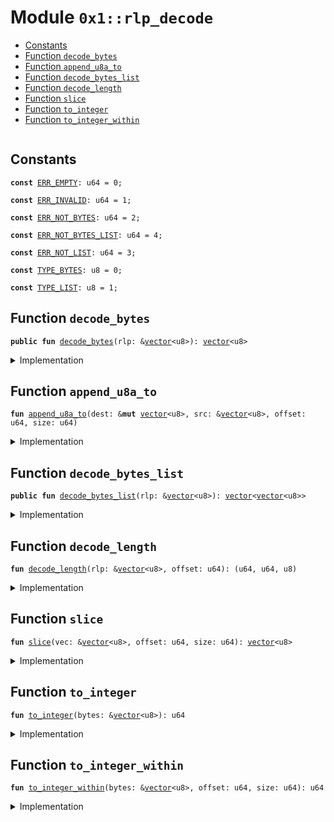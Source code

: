 
<a id="0x1_rlp_decode"></a>

# Module `0x1::rlp_decode`



-  [Constants](#@Constants_0)
-  [Function `decode_bytes`](#0x1_rlp_decode_decode_bytes)
-  [Function `append_u8a_to`](#0x1_rlp_decode_append_u8a_to)
-  [Function `decode_bytes_list`](#0x1_rlp_decode_decode_bytes_list)
-  [Function `decode_length`](#0x1_rlp_decode_decode_length)
-  [Function `slice`](#0x1_rlp_decode_slice)
-  [Function `to_integer`](#0x1_rlp_decode_to_integer)
-  [Function `to_integer_within`](#0x1_rlp_decode_to_integer_within)


<pre><code></code></pre>



<a id="@Constants_0"></a>

## Constants


<a id="0x1_rlp_decode_ERR_EMPTY"></a>



<pre><code><b>const</b> <a href="decode.md#0x1_rlp_decode_ERR_EMPTY">ERR_EMPTY</a>: u64 = 0;
</code></pre>



<a id="0x1_rlp_decode_ERR_INVALID"></a>



<pre><code><b>const</b> <a href="decode.md#0x1_rlp_decode_ERR_INVALID">ERR_INVALID</a>: u64 = 1;
</code></pre>



<a id="0x1_rlp_decode_ERR_NOT_BYTES"></a>



<pre><code><b>const</b> <a href="decode.md#0x1_rlp_decode_ERR_NOT_BYTES">ERR_NOT_BYTES</a>: u64 = 2;
</code></pre>



<a id="0x1_rlp_decode_ERR_NOT_BYTES_LIST"></a>



<pre><code><b>const</b> <a href="decode.md#0x1_rlp_decode_ERR_NOT_BYTES_LIST">ERR_NOT_BYTES_LIST</a>: u64 = 4;
</code></pre>



<a id="0x1_rlp_decode_ERR_NOT_LIST"></a>



<pre><code><b>const</b> <a href="decode.md#0x1_rlp_decode_ERR_NOT_LIST">ERR_NOT_LIST</a>: u64 = 3;
</code></pre>



<a id="0x1_rlp_decode_TYPE_BYTES"></a>



<pre><code><b>const</b> <a href="decode.md#0x1_rlp_decode_TYPE_BYTES">TYPE_BYTES</a>: u8 = 0;
</code></pre>



<a id="0x1_rlp_decode_TYPE_LIST"></a>



<pre><code><b>const</b> <a href="decode.md#0x1_rlp_decode_TYPE_LIST">TYPE_LIST</a>: u8 = 1;
</code></pre>



<a id="0x1_rlp_decode_decode_bytes"></a>

## Function `decode_bytes`



<pre><code><b>public</b> <b>fun</b> <a href="decode.md#0x1_rlp_decode_decode_bytes">decode_bytes</a>(rlp: &<a href="../../aptos-stdlib/../move-stdlib/doc/vector.md#0x1_vector">vector</a>&lt;u8&gt;): <a href="../../aptos-stdlib/../move-stdlib/doc/vector.md#0x1_vector">vector</a>&lt;u8&gt;
</code></pre>



<details>
<summary>Implementation</summary>


<pre><code><b>public</b> <b>fun</b> <a href="decode.md#0x1_rlp_decode_decode_bytes">decode_bytes</a>(rlp: &<a href="../../aptos-stdlib/../move-stdlib/doc/vector.md#0x1_vector">vector</a>&lt;u8&gt;): <a href="../../aptos-stdlib/../move-stdlib/doc/vector.md#0x1_vector">vector</a>&lt;u8&gt; {
    <b>let</b> output: <a href="../../aptos-stdlib/../move-stdlib/doc/vector.md#0x1_vector">vector</a>&lt;u8&gt; = <a href="../../aptos-stdlib/../move-stdlib/doc/vector.md#0x1_vector_empty">vector::empty</a>();
    <b>let</b> len = <a href="../../aptos-stdlib/../move-stdlib/doc/vector.md#0x1_vector_length">vector::length</a>(rlp);
    <b>if</b> (len == 0) {
        <b>return</b> output
    };

    <b>let</b> (offset, size, type) = <a href="decode.md#0x1_rlp_decode_decode_length">decode_length</a>(rlp, 0);
    <b>if</b> (type == <a href="decode.md#0x1_rlp_decode_TYPE_BYTES">TYPE_BYTES</a>) {
        <a href="decode.md#0x1_rlp_decode_append_u8a_to">append_u8a_to</a>(&<b>mut</b> output, rlp, offset, size);
    } <b>else</b> {
        <b>assert</b>!(<b>false</b>, <a href="decode.md#0x1_rlp_decode_ERR_NOT_BYTES">ERR_NOT_BYTES</a>);
    };
    output
}
</code></pre>



</details>

<a id="0x1_rlp_decode_append_u8a_to"></a>

## Function `append_u8a_to`



<pre><code><b>fun</b> <a href="decode.md#0x1_rlp_decode_append_u8a_to">append_u8a_to</a>(dest: &<b>mut</b> <a href="../../aptos-stdlib/../move-stdlib/doc/vector.md#0x1_vector">vector</a>&lt;u8&gt;, src: &<a href="../../aptos-stdlib/../move-stdlib/doc/vector.md#0x1_vector">vector</a>&lt;u8&gt;, offset: u64, size: u64)
</code></pre>



<details>
<summary>Implementation</summary>


<pre><code><b>fun</b> <a href="decode.md#0x1_rlp_decode_append_u8a_to">append_u8a_to</a>(dest: &<b>mut</b> <a href="../../aptos-stdlib/../move-stdlib/doc/vector.md#0x1_vector">vector</a>&lt;u8&gt;, src: &<a href="../../aptos-stdlib/../move-stdlib/doc/vector.md#0x1_vector">vector</a>&lt;u8&gt;, offset: u64, size: u64) {
    <b>let</b> i = 0;
    <b>while</b>(i &lt; size) {
        <b>let</b> b = *<a href="../../aptos-stdlib/../move-stdlib/doc/vector.md#0x1_vector_borrow">vector::borrow</a>(src, offset + i);
        <a href="../../aptos-stdlib/../move-stdlib/doc/vector.md#0x1_vector_push_back">vector::push_back</a>(dest, b);
        i = i + 1;
    };
}
</code></pre>



</details>

<a id="0x1_rlp_decode_decode_bytes_list"></a>

## Function `decode_bytes_list`



<pre><code><b>public</b> <b>fun</b> <a href="decode.md#0x1_rlp_decode_decode_bytes_list">decode_bytes_list</a>(rlp: &<a href="../../aptos-stdlib/../move-stdlib/doc/vector.md#0x1_vector">vector</a>&lt;u8&gt;): <a href="../../aptos-stdlib/../move-stdlib/doc/vector.md#0x1_vector">vector</a>&lt;<a href="../../aptos-stdlib/../move-stdlib/doc/vector.md#0x1_vector">vector</a>&lt;u8&gt;&gt;
</code></pre>



<details>
<summary>Implementation</summary>


<pre><code><b>public</b> <b>fun</b> <a href="decode.md#0x1_rlp_decode_decode_bytes_list">decode_bytes_list</a>(rlp: &<a href="../../aptos-stdlib/../move-stdlib/doc/vector.md#0x1_vector">vector</a>&lt;u8&gt;): <a href="../../aptos-stdlib/../move-stdlib/doc/vector.md#0x1_vector">vector</a>&lt;<a href="../../aptos-stdlib/../move-stdlib/doc/vector.md#0x1_vector">vector</a>&lt;u8&gt;&gt; {
    <b>let</b> output: <a href="../../aptos-stdlib/../move-stdlib/doc/vector.md#0x1_vector">vector</a>&lt;<a href="../../aptos-stdlib/../move-stdlib/doc/vector.md#0x1_vector">vector</a>&lt;u8&gt;&gt; = <a href="../../aptos-stdlib/../move-stdlib/doc/vector.md#0x1_vector_empty">vector::empty</a>();
    <b>let</b> len = <a href="../../aptos-stdlib/../move-stdlib/doc/vector.md#0x1_vector_length">vector::length</a>(rlp);
    <b>if</b> (len == 0) {
        <b>return</b> output
    };

    <b>let</b> i = 0;
    <b>while</b> (i &lt; len) {
        <b>let</b> (offset, size, type) = <a href="decode.md#0x1_rlp_decode_decode_length">decode_length</a>(rlp, i);

        <b>if</b> (type == <a href="decode.md#0x1_rlp_decode_TYPE_BYTES">TYPE_BYTES</a>) {
            <b>let</b> next = <a href="decode.md#0x1_rlp_decode_decode_bytes">decode_bytes</a>(&<a href="decode.md#0x1_rlp_decode_slice">slice</a>(rlp, i, size + offset - i));
            i = offset + size;
            <a href="../../aptos-stdlib/../move-stdlib/doc/vector.md#0x1_vector_push_back">vector::push_back</a>(&<b>mut</b> output, next);
        } <b>else</b> <b>if</b> (type == <a href="decode.md#0x1_rlp_decode_TYPE_LIST">TYPE_LIST</a>) {
            i = offset
        } <b>else</b> {
            <b>assert</b>!(<b>false</b>, <a href="decode.md#0x1_rlp_decode_ERR_NOT_BYTES_LIST">ERR_NOT_BYTES_LIST</a>);
        };
    };
    output
}
</code></pre>



</details>

<a id="0x1_rlp_decode_decode_length"></a>

## Function `decode_length`



<pre><code><b>fun</b> <a href="decode.md#0x1_rlp_decode_decode_length">decode_length</a>(rlp: &<a href="../../aptos-stdlib/../move-stdlib/doc/vector.md#0x1_vector">vector</a>&lt;u8&gt;, offset: u64): (u64, u64, u8)
</code></pre>



<details>
<summary>Implementation</summary>


<pre><code><b>fun</b> <a href="decode.md#0x1_rlp_decode_decode_length">decode_length</a>(rlp: &<a href="../../aptos-stdlib/../move-stdlib/doc/vector.md#0x1_vector">vector</a>&lt;u8&gt;, offset: u64): (u64, u64, u8) {
    <b>let</b> len = <a href="../../aptos-stdlib/../move-stdlib/doc/vector.md#0x1_vector_length">vector::length</a>(rlp) - offset;
    <b>if</b> (len == 0) {
        <b>assert</b>!(<b>false</b>, <a href="decode.md#0x1_rlp_decode_ERR_EMPTY">ERR_EMPTY</a>);
    };
    <b>let</b> prefix = *<a href="../../aptos-stdlib/../move-stdlib/doc/vector.md#0x1_vector_borrow">vector::borrow</a>(rlp, offset);

    <b>if</b> (prefix &lt;= 0x7f) {
        <b>return</b> (offset, 1, <a href="decode.md#0x1_rlp_decode_TYPE_BYTES">TYPE_BYTES</a>)
    };

    <b>if</b>(prefix &lt;= 0xb7 && prefix &gt; 0x7f) {
        <b>return</b> (offset + 1, ((prefix - 0x80) <b>as</b> u64), <a href="decode.md#0x1_rlp_decode_TYPE_BYTES">TYPE_BYTES</a>)
    };

    <b>if</b>(prefix &gt; 0xb7 && prefix &lt;= 0xbf) {
        <b>let</b> len_len = ((prefix - 0xb7) <b>as</b> u64);
        <b>let</b> bytes_len = <a href="decode.md#0x1_rlp_decode_to_integer_within">to_integer_within</a>(rlp, offset + 1, len_len);
        <b>return</b> (offset + 1 + len_len, bytes_len, <a href="decode.md#0x1_rlp_decode_TYPE_BYTES">TYPE_BYTES</a>)
    };

    <b>if</b>(prefix &gt; 0xbf && prefix &lt;= 0xf7) {
        <b>return</b> (offset + 1, ((prefix - 0xc0) <b>as</b> u64), <a href="decode.md#0x1_rlp_decode_TYPE_LIST">TYPE_LIST</a>)
    };

    <b>if</b>(prefix &gt; 0xf7 && prefix &lt;= 0xff) {
        <b>let</b> len_len = ((prefix - 0xf7) <b>as</b> u64);
        <b>let</b> list_len = <a href="decode.md#0x1_rlp_decode_to_integer_within">to_integer_within</a>(rlp, offset + 1, len_len);
        <b>return</b> (offset + 1 + len_len, list_len, <a href="decode.md#0x1_rlp_decode_TYPE_LIST">TYPE_LIST</a>)
    };

    <b>assert</b>!(<b>false</b>, <a href="decode.md#0x1_rlp_decode_ERR_INVALID">ERR_INVALID</a>);
    (0,0,0)
}
</code></pre>



</details>

<a id="0x1_rlp_decode_slice"></a>

## Function `slice`



<pre><code><b>fun</b> <a href="decode.md#0x1_rlp_decode_slice">slice</a>(vec: &<a href="../../aptos-stdlib/../move-stdlib/doc/vector.md#0x1_vector">vector</a>&lt;u8&gt;, offset: u64, size: u64): <a href="../../aptos-stdlib/../move-stdlib/doc/vector.md#0x1_vector">vector</a>&lt;u8&gt;
</code></pre>



<details>
<summary>Implementation</summary>


<pre><code><b>fun</b> <a href="decode.md#0x1_rlp_decode_slice">slice</a>(vec: &<a href="../../aptos-stdlib/../move-stdlib/doc/vector.md#0x1_vector">vector</a>&lt;u8&gt;, offset: u64, size: u64): <a href="../../aptos-stdlib/../move-stdlib/doc/vector.md#0x1_vector">vector</a>&lt;u8&gt; {
    <b>let</b> ret: <a href="../../aptos-stdlib/../move-stdlib/doc/vector.md#0x1_vector">vector</a>&lt;u8&gt; = <a href="../../aptos-stdlib/../move-stdlib/doc/vector.md#0x1_vector_empty">vector::empty</a>();
    <b>let</b> i = 0;
    <b>while</b>(i &lt; size) {
        <b>let</b> b = *<a href="../../aptos-stdlib/../move-stdlib/doc/vector.md#0x1_vector_borrow">vector::borrow</a>(vec, offset + i);
        <a href="../../aptos-stdlib/../move-stdlib/doc/vector.md#0x1_vector_push_back">vector::push_back</a>(&<b>mut</b> ret, b);
        i = i + 1;
    };
    <b>return</b> ret
}
</code></pre>



</details>

<a id="0x1_rlp_decode_to_integer"></a>

## Function `to_integer`



<pre><code><b>fun</b> <a href="decode.md#0x1_rlp_decode_to_integer">to_integer</a>(bytes: &<a href="../../aptos-stdlib/../move-stdlib/doc/vector.md#0x1_vector">vector</a>&lt;u8&gt;): u64
</code></pre>



<details>
<summary>Implementation</summary>


<pre><code><b>fun</b> <a href="decode.md#0x1_rlp_decode_to_integer">to_integer</a>(bytes: &<a href="../../aptos-stdlib/../move-stdlib/doc/vector.md#0x1_vector">vector</a>&lt;u8&gt;): u64 {
    <b>let</b> len = <a href="../../aptos-stdlib/../move-stdlib/doc/vector.md#0x1_vector_length">vector::length</a>(bytes);
    <b>if</b> (len == 0) {
        <b>assert</b>!(<b>false</b>, <a href="decode.md#0x1_rlp_decode_ERR_EMPTY">ERR_EMPTY</a>);
        <b>return</b> 0 // never evaluated
    } <b>else</b> <b>if</b> (len == 1) {
        <b>let</b> b = *<a href="../../aptos-stdlib/../move-stdlib/doc/vector.md#0x1_vector_borrow">vector::borrow</a>(bytes, 0);
        <b>return</b> (b <b>as</b> u64)
    } <b>else</b> {
        <b>let</b> last = *<a href="../../aptos-stdlib/../move-stdlib/doc/vector.md#0x1_vector_borrow">vector::borrow</a>(bytes, len - 1);
        <b>let</b> left = <a href="decode.md#0x1_rlp_decode_to_integer">to_integer</a>(&<a href="decode.md#0x1_rlp_decode_slice">slice</a>(bytes, 0, len - 1));
        <b>return</b> (last <b>as</b> u64) + left * 256
    }
}
</code></pre>



</details>

<a id="0x1_rlp_decode_to_integer_within"></a>

## Function `to_integer_within`



<pre><code><b>fun</b> <a href="decode.md#0x1_rlp_decode_to_integer_within">to_integer_within</a>(bytes: &<a href="../../aptos-stdlib/../move-stdlib/doc/vector.md#0x1_vector">vector</a>&lt;u8&gt;, offset: u64, size: u64): u64
</code></pre>



<details>
<summary>Implementation</summary>


<pre><code><b>fun</b> <a href="decode.md#0x1_rlp_decode_to_integer_within">to_integer_within</a>(bytes: &<a href="../../aptos-stdlib/../move-stdlib/doc/vector.md#0x1_vector">vector</a>&lt;u8&gt;, offset: u64, size: u64): u64 {
    <b>if</b> (size == 0) {
        <b>assert</b>!(<b>false</b>, <a href="decode.md#0x1_rlp_decode_ERR_EMPTY">ERR_EMPTY</a>);
        <b>return</b> 0 // never evaluated
    } <b>else</b> <b>if</b> (size == 1) {
        <b>let</b> b = *<a href="../../aptos-stdlib/../move-stdlib/doc/vector.md#0x1_vector_borrow">vector::borrow</a>(bytes, offset);
        <b>return</b> (b <b>as</b> u64)
    } <b>else</b> {
        <b>let</b> last = *<a href="../../aptos-stdlib/../move-stdlib/doc/vector.md#0x1_vector_borrow">vector::borrow</a>(bytes, offset + size - 1);
        <b>let</b> left = <a href="decode.md#0x1_rlp_decode_to_integer_within">to_integer_within</a>(bytes, offset, size - 1);
        <b>return</b> (last <b>as</b> u64) + left * 256
    }
}
</code></pre>



</details>


[move-book]: https://aptos.dev/move/book/SUMMARY
